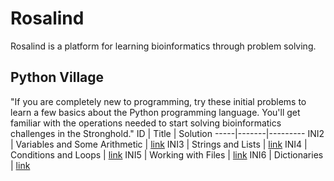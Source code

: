# Rosalind
Rosalind is a platform for learning bioinformatics through problem solving.

## Python Village
"If you are completely new to programming, try these initial problems to learn a few basics about the Python programming language. You'll get familiar with the operations needed to start solving bioinformatics challenges in the Stronghold."
ID   | Title | Solution
-----|-------|---------
INI2 | Variables and Some Arithmetic | [link](https://github.com/giuseppedebiase/rosalind-solutions/tree/main/Python%20Village/INI2) 
INI3 | Strings and Lists | [link](https://github.com/giuseppedebiase/rosalind-solutions/tree/main/Python%20Village/INI3)
INI4 | Conditions and Loops | [link](https://github.com/giuseppedebiase/rosalind-solutions/tree/main/Python%20Village/INI4)
INI5 | Working with Files | [link](https://github.com/giuseppedebiase/rosalind-solutions/tree/main/Python%20Village/INI5)
INI6 | Dictionaries | [link](https://github.com/giuseppedebiase/rosalind-solutions/tree/main/Python%20Village/INI6)
